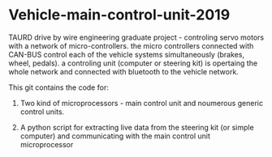 # Vehicle-main-control-unit-2019
TAURD drive by wire 
engineering graduate project - controling servo motors with a network of micro-controllers.
the micro controllers connected with CAN-BUS control each of the vehicle systems simultaneously (brakes, wheel, pedals).
a controling unit (computer or steering kit) is opertaing the whole network and connected with bluetooth to the vehicle network. 

This git contains the code for:

1. Two kind of microprocessors - main control unit and noumerous generic control units.

2. A python script for extracting live data from the steering kit (or simple computer) and communicating with the main control unit microprocessor
